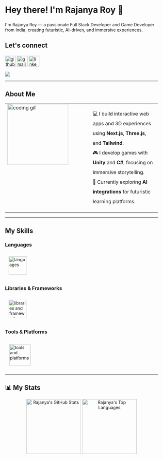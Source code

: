 <h1 align="left">Hey there! I'm Rajanya Roy 👋</h1>

###

<p align="left">
I'm Rajanya Roy — a passionate Full Stack Developer and Game Developer from India, creating futuristic, AI-driven, and immersive experiences.
</p>

###

<h2 align="left">Let's connect</h2>

###

<div align="left">
  <a href="https://github.com/Rajanya01">
    <img src="https://img.shields.io/static/v1?message=GitHub&logo=github&label=&color=111&logoColor=white&labelColor=&style=for-the-badge" height="35" alt="github logo" />
  </a>
  <a href="mailto:rajanyar910040@gmail.com">
    <img src="https://img.shields.io/static/v1?message=Gmail&logo=gmail&label=&color=D14836&logoColor=white&labelColor=&style=for-the-badge" height="35" alt="gmail logo" />
  </a>
  <a href="https://www.linkedin.com/in/rajanya-roy-7bb494358/">
    <img src="https://img.shields.io/static/v1?message=LinkedIn&logo=linkedin&label=&color=0077B5&logoColor=white&labelColor=&style=for-the-badge" height="35" alt="linkedin logo" />
  </a>
</div>

![](https://komarev.com/ghpvc/?username=RajanyaRoy&label=PROFILE+VIEWS)

---

<h2 align="left">About Me</h2>

<table>
  <tr>
    <td width="250" valign="top">
      <img align="left" height="200" src="https://media.giphy.com/media/hqU2KkjW5bE2v2Z7Q2/giphy.gif" alt="coding gif" />
    </td>
    <td>
      <ul style="list-style: none; padding-left: 15px; line-height: 2;">
        <li>💻 I build interactive web apps and 3D experiences using <b>Next.js</b>, <b>Three.js</b>, and <b>Tailwind</b>.</li>
        <li>🎮 I develop games with <b>Unity</b> and <b>C#</b>, focusing on immersive storytelling.</li>
        <li>🤖 Currently exploring <b>AI integrations</b> for futuristic learning platforms.</li>
      </ul>
    </td>
  </tr>
</table>

---

<h2 align="left">My Skills</h2>

<h3 align="left">Languages</h3>

<div align="left">
  <img src="https://skillicons.dev/icons?i=js,ts,py,cs,c,html,css&perline=7" height="60" style="margin: 12px;" alt="languages" />
</div>

<h3 align="left">Libraries & Frameworks</h3>

<div align="left">
  <img src="https://skillicons.dev/icons?i=react,nextjs,tailwind,threejs,nodejs,express,vite&perline=7" height="60" style="margin: 12px;" alt="libraries and frameworks" />
</div>

<h3 align="left">Tools & Platforms</h3>

<div align="left">
  <img src="https://skillicons.dev/icons?i=git,github,blender,vercel,figma,unity,vscode,firebase,supabase,azure,mongodb&perline=4" height="70" style="margin: 14px;" alt="tools and platforms" />
</div>

---

<h2 align="left">📊 My Stats</h2>

<div align="center">
  <img src="https://github-readme-stats.vercel.app/api?username=Rajanya01&theme=gotham&show_icons=true&hide_border=true&count_private=true" height="180" alt="Rajanya's GitHub Stats" />
  <img src="https://github-readme-stats.vercel.app/api/top-langs/?username=Rajanya01&theme=gotham&show_icons=true&hide_border=true&layout=compact" height="180" alt="Rajanya's Top Languages" />
</div>
